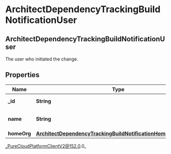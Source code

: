 # ArchitectDependencyTrackingBuildNotificationUser

## ArchitectDependencyTrackingBuildNotificationUser
The user who initiated the change.

## Properties

|Name | Type | Description | Notes|
|------------ | ------------- | ------------- | -------------|
| **_id** | **String** | The ID of the user. | [optional] |
| **name** | **String** | The name of the user, if available. | [optional] |
| **homeOrg** | [**ArchitectDependencyTrackingBuildNotificationHomeOrganization**](ArchitectDependencyTrackingBuildNotificationHomeOrganization) |  | [optional] |



_PureCloudPlatformClientV2@152.0.0_
